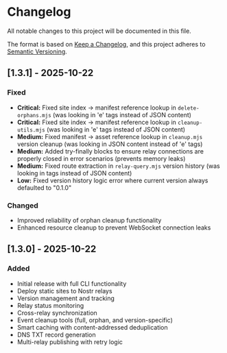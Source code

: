 # Changelog

All notable changes to this project will be documented in this file.

The format is based on [Keep a Changelog](https://keepachangelog.com/en/1.0.0/),
and this project adheres to [Semantic Versioning](https://semver.org/spec/v2.0.0.html).

## [1.3.1] - 2025-10-22

### Fixed

- **Critical:** Fixed site index → manifest reference lookup in `delete-orphans.mjs` (was looking in 'e' tags instead of JSON content)
- **Critical:** Fixed site index → manifest reference lookup in `cleanup-utils.mjs` (was looking in 'e' tags instead of JSON content)
- **Medium:** Fixed manifest → asset reference lookup in `cleanup.mjs` version cleanup (was looking in JSON content instead of 'e' tags)
- **Medium:** Added try-finally blocks to ensure relay connections are properly closed in error scenarios (prevents memory leaks)
- **Medium:** Fixed route extraction in `relay-query.mjs` version history (was looking in tags instead of JSON content)
- **Low:** Fixed version history logic error where current version always defaulted to "0.1.0"

### Changed

- Improved reliability of orphan cleanup functionality
- Enhanced resource cleanup to prevent WebSocket connection leaks

## [1.3.0] - 2025-10-22

### Added

- Initial release with full CLI functionality
- Deploy static sites to Nostr relays
- Version management and tracking
- Relay status monitoring
- Cross-relay synchronization
- Event cleanup tools (full, orphan, and version-specific)
- Smart caching with content-addressed deduplication
- DNS TXT record generation
- Multi-relay publishing with retry logic
